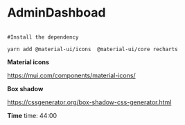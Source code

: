 # AdminDashboad

```shell

#Install the dependency

yarn add @material-ui/icons  @material-ui/core recharts

```

**Material icons**

https://mui.com/components/material-icons/

**Box shadow**

https://cssgenerator.org/box-shadow-css-generator.html

**Time**
time: 44:00
